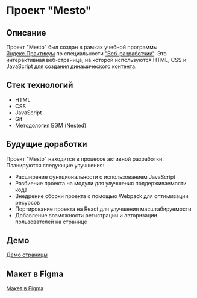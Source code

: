 # Проект "Mesto"

## Описание

Проект "Mesto" был создан в рамках учебной программы [Яндекс.Практикум](https://practicum.yandex.ru) по специальности ["Веб-разработчик"](https://practicum.yandex.ru/web/). Это интерактивная веб-страница, на которой используются HTML, CSS и JavaScript для создания динамического контента.

## Стек технологий

- HTML
- CSS
- JavaScript
- Git
- Методология БЭМ (Nested)

## Будущие доработки

Проект "Mesto" находится в процессе активной разработки. Планируются следующие улучшения:

- Расширение функциональности с использованием JavaScript
- Разбиение проекта на модули для улучшения поддерживаемости кода
- Внедрение сборки проекта с помощью Webpack для оптимизации ресурсов
- Портирование проекта на React для улучшения масштабируемости
- Добавление возможности регистрации и авторизации пользователей на странице

## Демо

[Демо страницы](https://tsinik2508.github.io/mesto/)

## Макет в Figma

[Макет в Figma](https://www.figma.com/file/2cn9N9jSkmxD84oJik7xL7/JavaScript.-Sprint-4?node-id=28212%3A212&mode=dev)

